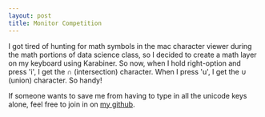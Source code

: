 ```yaml
---
layout: post
title: Monitor Competition
---
```


I got tired of hunting for math symbols in the mac character viewer during the math portions of data science class, so I decided to create a math layer on my keyboard using Karabiner. So now, when I hold right-option and press 'i', I get the ∩ (intersection) character. When I press 'u', I get the ∪ (union) character. So handy!

If someone wants to save me from having to type in all the unicode keys alone, feel free to join in on [my github](https://github.com/potatochip/karabiner_keyboard_math_layer).